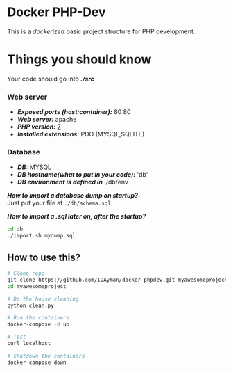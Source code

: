 # Docker PHP-Dev
This is a _dockerized_ basic project structure for PHP development.  

# Things you should know

Your code should go into ___./src___

### Web server
-  ___Exposed ports (host:container):___ 80:80
-  ___Web server:___ apache
-  ___PHP version:___ [7](https://hub.docker.com/r/ioayman/php/)
-  ___Installed extensions:___ PDO (MYSQL,SQLITE)

### Database
-  ___DB:___ MYSQL
-  ___DB hostname(what to put in your code):___  'db'
-  ___DB environment is defined in___ ./db/env

___How to import a database dump on startup?___  
Just put your file at `./db/schema.sql`

___How to import a .sql later on, after the startup?___
```bash
cd db
./import.sh mydump.sql
```



## How to use this?
```bash
# Clone repo
git clone https://github.com/IOAyman/docker-phpdev.git myawesomeproject
cd myawesomeproject

# Do the house cleaning
python clean.py

# Run the containers
docker-compose -d up

# Test
curl localhost

# Shutdown the containers
docker-compose down
```
